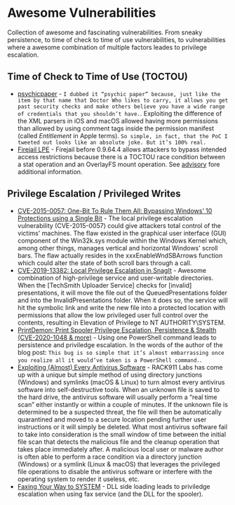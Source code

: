 # Awesome Vulnerabilities

Collection of awesome and fascinating vulnerabilities. From sneaky persistence, to time of check to time of use vulnerabilities, to vulnerabilities where a awesome combination of multiple factors leades to privilege escalation.

## Time of Check to Time of Use (TOCTOU)

* [psychicpaper](https://siguza.github.io/psychicpaper/) - `I dubbed it “psychic paper” because, just like the item by that name that Doctor Who likes to carry, it allows you get past security checks and make others believe you have a wide range of credentials that you shouldn’t have.`. Exploiting the difference of the XML parsers in iOS and macOS allowed having more permissions than allowed by using comment tags inside the permission manifest (called _Entitlement_ in Apple terms). `So simple, in fact, that the PoC I tweeted out looks like an absolute joke. But it’s 100% real.`
* [Firejail LPE](https://unparalleled.eu/blog/2021/20210208-rigged-race-against-firejail-for-local-root/) - Firejail before 0.9.64.4 allows attackers to bypass intended access restrictions because there is a TOCTOU race condition between a stat operation and an OverlayFS mount operation. See [advisory](https://unparalleled.eu/publications/2021/advisory-unpar-2021-0.txt) fore additional information.

## Privilege Escalation / Privileged Writes

* [CVE-2015-0057: One-Bit To Rule Them All: Bypassing Windows’ 10 Protections using a Single Bit](https://breakingmalware.com/vulnerabilities/one-bit-rule-bypassing-windows-10-protections-using-single-bit/) - The local privilege escalation vulnerability (CVE-2015-0057) could give attackers total control of the victims' machines. The flaw existed in the graphical user interface (GUI) component of the Win32k.sys module within the Windows Kernel which, among other things, manages vertical and horizontal Windows' scroll bars. The flaw actually resides in the xxxEnableWndSBArrows function which could alter the state of both scroll bars through a call.
* [CVE-2019-13382: Local Privilege Escalation in SnagIt](https://enigma0x3.net/2019/07/24/cve-2019-13382-privilege-escalation-in-snagit/) - Awesome combination of high-privilege service and user-writable directories. When the [TechSmith Uploader Service] checks for [invalid] presentations, it will move the file out of the QueuedPresentations folder and into the InvalidPresentations folder. When it does so, the service will hit the symbolic link 
and write the new file into a protected location with permissions that allow the low privileged user 
full control over the contents, resulting in Elevation of Privilege to NT AUTHORITY\SYSTEM.
* [PrintDemon: Print Spooler Privilege Escalation, Persistence & Stealth (CVE-2020-1048 & more)](https://windows-internals.com/printdemon-cve-2020-1048/) - Using one PowerShell command leads to persistence and priviledge escalation. In the words of the author of the blog post: `This bug is so simple that it’s almost embarrassing once you realize all it would’ve taken is a PowerShell command.`.
* [Exploiting (Almost) Every Antivirus Software](https://www.rack911labs.com/research/exploiting-almost-every-antivirus-software/) - RACK911 Labs has come up with a unique but simple method of using directory junctions (Windows) and symlinks (macOS & Linux) to turn almost every antivirus software into self-destructive tools. When an unknown file is saved to the hard drive, the antivirus software will usually perform a “real time scan” either instantly or within a couple of minutes. If the unknown file is determined to be a suspected threat, the file will then be automatically quarantined and moved to a secure location pending further user instructions or it will simply be deleted. What most antivirus software fail to take into consideration is the small window of time between the initial file scan that detects the malicious file and the cleanup operation that takes place immediately after. A malicious local user or malware author is often able to perform a race condition via a directory junction (Windows) or a symlink (Linux & macOS) that leverages the privileged file operations to disable the antivirus software or interfere with the operating system to render it useless, etc.
* [Faxing Your Way to SYSTEM](https://windows-internals.com/faxing-your-way-to-system/) - DLL side loading leads to priviledge escalation when using fax service (and the DLL for the spooler).
